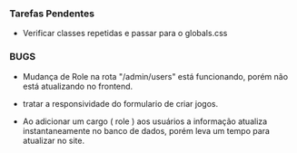 ### Tarefas Pendentes

- Verificar classes repetidas e passar para o globals.css

### BUGS

- Mudança de Role na rota "/admin/users" está funcionando, porém não está atualizando no frontend.

- tratar a responsividade do formulario de criar jogos.

- Ao adicionar um cargo ( role ) aos usuários a informação atualiza instantaneamente no banco de dados, porém leva um tempo para atualizar no site.
